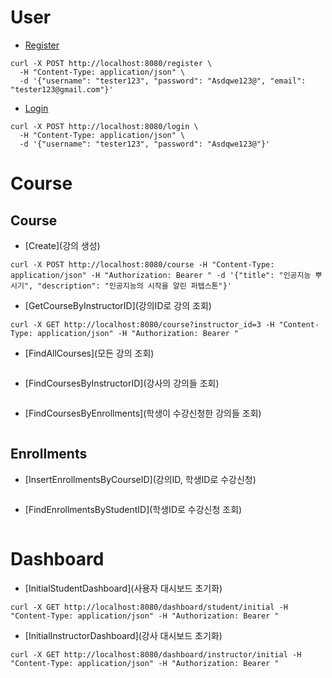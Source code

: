 # User
* [Register](회원가입)
```
curl -X POST http://localhost:8080/register \
  -H "Content-Type: application/json" \
  -d '{"username": "tester123", "password": "Asdqwe123@", "email": "tester123@gmail.com"}'
```

* [Login](로그인)
```
curl -X POST http://localhost:8080/login \
  -H "Content-Type: application/json" \
  -d '{"username": "tester123", "password": "Asdqwe123@"}'
```

# Course 

## Course
* [Create](강의 생성)
```
curl -X POST http://localhost:8080/course -H "Content-Type: application/json" -H "Authorization: Bearer " -d '{"title": "인공지능 뿌시기", "description": "인공지능의 시작을 알린 퍼텝스톤"}'
```

* [GetCourseByInstructorID](강의ID로 강의 조회)
```
curl -X GET http://localhost:8080/course?instructor_id=3 -H "Content-Type: application/json" -H "Authorization: Bearer "
```

* [FindAllCourses](모든 강의 조회)
```
```

* [FindCoursesByInstructorID](강사의 강의들 조회)
```
```

* [FindCoursesByEnrollments](학생이 수강신청한 강의들 조회)
```
```

## Enrollments
* [InsertEnrollmentsByCourseID](강의ID, 학생ID로 수강신청)
```
```

* [FindEnrollmentsByStudentID](학생ID로 수강신청 조회)
```
```

# Dashboard
* [InitialStudentDashboard](사용자 대시보드 초기화)
```
curl -X GET http://localhost:8080/dashboard/student/initial -H "Content-Type: application/json" -H "Authorization: Bearer "
```

* [InitialInstructorDashboard](강사 대시보드 초기화)
```
curl -X GET http://localhost:8080/dashboard/instructor/initial -H "Content-Type: application/json" -H "Authorization: Bearer "
```

